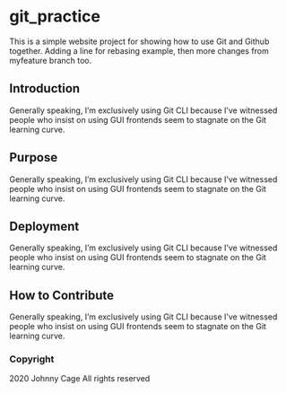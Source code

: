 # git_practice

This is a simple website project for showing how to use Git and
Github together. Adding a line for rebasing example, then more changes from myfeature branch too.

## Introduction

Generally speaking, I’m exclusively using Git CLI because I’ve witnessed people who insist on using GUI frontends seem to stagnate on the Git learning curve.

## Purpose

Generally speaking, I’m exclusively using Git CLI because I’ve witnessed people who insist on using GUI frontends seem to stagnate on the Git learning curve.

## Deployment

Generally speaking, I’m exclusively using Git CLI because I’ve witnessed people who insist on using GUI frontends seem to stagnate on the Git learning curve.

## How to Contribute

Generally speaking, I’m exclusively using Git CLI because I’ve witnessed people who insist on using GUI frontends seem to stagnate on the Git learning curve.

### Copyright

2020 Johnny Cage
All rights reserved
